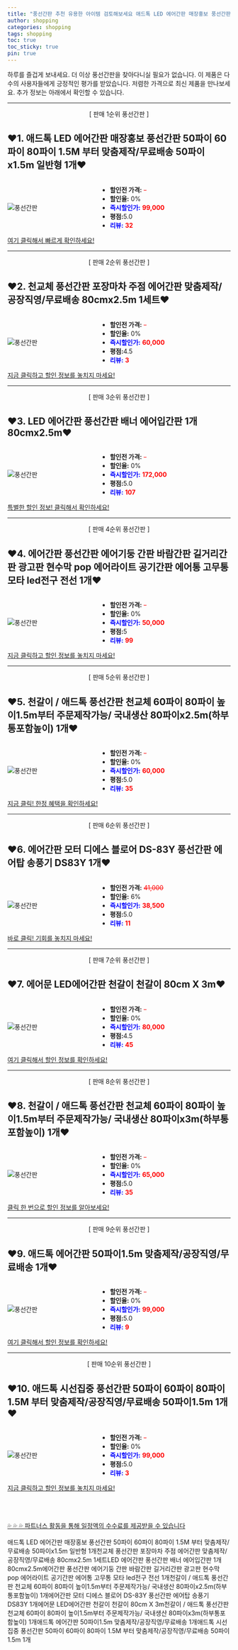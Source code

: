 ```yaml
---
title: "풍선간판 추천 유용한 아이템 검토해보세요 애드톡 LED 에어간판 매장홍보 풍선간판"
author: shopping
categories: shopping
tags: shopping
toc: true
toc_sticky: true
pin: true
---
```

하루를 즐겁게 보내세요. 더 이상 풍선간판을 찾아다니실 필요가 없습니다. 이 제품은 다수의 사용자들에게 긍정적인 평가를 받았습니다. 저렴한 가격으로 최신 제품을 만나보세요. 추가 정보는 아래에서 확인할 수 있습니다.

---
<p class="toplist" style="margin: 0 auto; display: block; width: fit-content;">[ 판매 1순위 풍선간판 ]</p>

<h2><strong>❤️1. 애드톡 LED 에어간판 매장홍보 풍선간판 50파이 60파이 80파이 1.5M 부터 맞춤제작/무료배송 50파이x1.5m 일반형 1개❤️</strong></h2>

<div style="display: flex; align-items: center;">
    <div style="flex: 0.4;">
        <img src="https://thumbnail7.coupangcdn.com/thumbnails/remote/230x230ex/image/vendor_inventory/65ea/d862b10eab752eb766f5a787deaca51690f927000c9d5904e70d2e78b879.png" alt="풍선간판" style="max-width: 100%;">
    </div>
    <div style="flex: 0.6; margin-left: 10px;">
        <ul>
            <li><strong>할인전 가격:</strong> <del style="color: red;">-</del></li>
            <li><strong>할인율:</strong> 0%</li>
            <li><span style='color:blue'><strong>즉시할인가:</strong></span> <span style='color:red'><strong>99,000</strong></span></li>
            <li><strong>평점:</strong>5.0</li>
            <li><span style='color:blue'><strong>리뷰:</strong></span> <span style='color:red'><strong>32</strong></span></li>
        </ul>
    </div>
</div>
<div class="center">
    <a href="https://selin100587001.github.io?lptag=AF9450613&subid=githubio&pageKey=7442752445&traceid=V0-153&itemId=19357314437&vendorItemId=85149681150" class="myButton">
        여기 클릭해서 빠르게 확인하세요!
    </a>
</div>


---
<p class="toplist" style="margin: 0 auto; display: block; width: fit-content;">[ 판매 2순위 풍선간판 ]</p>

<h2><strong>❤️2. 천교체 풍선간판 포장마차 주점 에어간판 맞춤제작/공장직영/무료배송 80cmx2.5m 1세트❤️</strong></h2>

<div style="display: flex; align-items: center;">
    <div style="flex: 0.4;">
        <img src="https://thumbnail10.coupangcdn.com/thumbnails/remote/230x230ex/image/vendor_inventory/aabb/e9ab9570342c77f9854470478afb16bd570c79e5d4c3b87d32b95ecd2058.png" alt="풍선간판" style="max-width: 100%;">
    </div>
    <div style="flex: 0.6; margin-left: 10px;">
        <ul>
            <li><strong>할인전 가격:</strong> <del style="color: red;">-</del></li>
            <li><strong>할인율:</strong> 0%</li>
            <li><span style='color:blue'><strong>즉시할인가:</strong></span> <span style='color:red'><strong>60,000</strong></span></li>
            <li><strong>평점:</strong>4.5</li>
            <li><span style='color:blue'><strong>리뷰:</strong></span> <span style='color:red'><strong>3</strong></span></li>
        </ul>
    </div>
</div>
<div class="center">
    <a href="https://selin100587001.github.io?lptag=AF9450613&subid=githubio&pageKey=7702079545&traceid=V0-153&itemId=20624209082&vendorItemId=87698326516" class="myButton">
        지금 클릭하고 할인 정보를 놓치지 마세요!
    </a>
</div>


---
<p class="toplist" style="margin: 0 auto; display: block; width: fit-content;">[ 판매 3순위 풍선간판 ]</p>

<h2><strong>❤️3. LED 에어간판 풍선간판 배너 에어입간판 1개 80cmx2.5m❤️</strong></h2>

<div style="display: flex; align-items: center;">
    <div style="flex: 0.4;">
        <img src="https://thumbnail8.coupangcdn.com/thumbnails/remote/230x230ex/image/vendor_inventory/774b/65491c9ff43cd25025560a783147e8c8e304389fde18e7631f6a7af9d141.jpg" alt="풍선간판" style="max-width: 100%;">
    </div>
    <div style="flex: 0.6; margin-left: 10px;">
        <ul>
            <li><strong>할인전 가격:</strong> <del style="color: red;">-</del></li>
            <li><strong>할인율:</strong> 0%</li>
            <li><span style='color:blue'><strong>즉시할인가:</strong></span> <span style='color:red'><strong>172,000</strong></span></li>
            <li><strong>평점:</strong>5.0</li>
            <li><span style='color:blue'><strong>리뷰:</strong></span> <span style='color:red'><strong>107</strong></span></li>
        </ul>
    </div>
</div>
<div class="center">
    <a href="https://selin100587001.github.io?lptag=AF9450613&subid=githubio&pageKey=1164778596&traceid=V0-153&itemId=2141837658&vendorItemId=70140205241" class="myButton">
        특별한 할인 정보! 클릭해서 확인하세요!
    </a>
</div>


---
<p class="toplist" style="margin: 0 auto; display: block; width: fit-content;">[ 판매 4순위 풍선간판 ]</p>

<h2><strong>❤️4. 에어간판 풍선간판 에어기둥 간판 바람간판 길거리간판 광고판 현수막 pop 에어라이트 공기간판 에어통 고무통 모타 led전구 전선 1개❤️</strong></h2>

<div style="display: flex; align-items: center;">
    <div style="flex: 0.4;">
        <img src="https://thumbnail9.coupangcdn.com/thumbnails/remote/230x230ex/image/vendor_inventory/87c2/071b3d43d760094e9d6ef79cf2731ac3d6541be861d173d9a8f9a1d0ea2b.jpg" alt="풍선간판" style="max-width: 100%;">
    </div>
    <div style="flex: 0.6; margin-left: 10px;">
        <ul>
            <li><strong>할인전 가격:</strong> <del style="color: red;">-</del></li>
            <li><strong>할인율:</strong> 0%</li>
            <li><span style='color:blue'><strong>즉시할인가:</strong></span> <span style='color:red'><strong>50,000</strong></span></li>
            <li><strong>평점:</strong>5</li>
            <li><span style='color:blue'><strong>리뷰:</strong></span> <span style='color:red'><strong>99</strong></span></li>
        </ul>
    </div>
</div>
<div class="center">
    <a href="https://selin100587001.github.io?lptag=AF9450613&subid=githubio&pageKey=8146923310&traceid=V0-153&itemId=23169092881&vendorItemId=90506668454" class="myButton">
        지금 클릭하고 할인 정보를 놓치지 마세요!
    </a>
</div>


---
<p class="toplist" style="margin: 0 auto; display: block; width: fit-content;">[ 판매 5순위 풍선간판 ]</p>

<h2><strong>❤️5. 천갈이 / 애드톡 풍선간판 천교체 60파이 80파이 높이1.5m부터 주문제작가능/ 국내생산 80파이x2.5m(하부통포함높이) 1개❤️</strong></h2>

<div style="display: flex; align-items: center;">
    <div style="flex: 0.4;">
        <img src="https://thumbnail7.coupangcdn.com/thumbnails/remote/230x230ex/image/vendor_inventory/5906/c07796f0348c0ef096d5b24c63c310f93c0640bd82fc1ed6f4252cdcdb4d.png" alt="풍선간판" style="max-width: 100%;">
    </div>
    <div style="flex: 0.6; margin-left: 10px;">
        <ul>
            <li><strong>할인전 가격:</strong> <del style="color: red;">-</del></li>
            <li><strong>할인율:</strong> 0%</li>
            <li><span style='color:blue'><strong>즉시할인가:</strong></span> <span style='color:red'><strong>60,000</strong></span></li>
            <li><strong>평점:</strong>5.0</li>
            <li><span style='color:blue'><strong>리뷰:</strong></span> <span style='color:red'><strong>35</strong></span></li>
        </ul>
    </div>
</div>
<div class="center">
    <a href="https://selin100587001.github.io?lptag=AF9450613&subid=githubio&pageKey=7500827722&traceid=V0-153&itemId=19634557909&vendorItemId=86339917924" class="myButton">
        지금 클릭! 한정 혜택을 확인하세요!
    </a>
</div>


---
<p class="toplist" style="margin: 0 auto; display: block; width: fit-content;">[ 판매 6순위 풍선간판 ]</p>

<h2><strong>❤️6. 에어간판 모터 디에스 블로어 DS-83Y 풍선간판 에어탑 송풍기 DS83Y 1개❤️</strong></h2>

<div style="display: flex; align-items: center;">
    <div style="flex: 0.4;">
        <img src="https://thumbnail8.coupangcdn.com/thumbnails/remote/230x230ex/image/vendor_inventory/6c57/c57a89367599e3e6186558fba7b32c7f58192e13bfa44a8afcc73dc11840.jpg" alt="풍선간판" style="max-width: 100%;">
    </div>
    <div style="flex: 0.6; margin-left: 10px;">
        <ul>
            <li><strong>할인전 가격:</strong> <del style="color: red;">41,000</del></li>
            <li><strong>할인율:</strong> 6%</li>
            <li><span style='color:blue'><strong>즉시할인가:</strong></span> <span style='color:red'><strong>38,500</strong></span></li>
            <li><strong>평점:</strong>5.0</li>
            <li><span style='color:blue'><strong>리뷰:</strong></span> <span style='color:red'><strong>11</strong></span></li>
        </ul>
    </div>
</div>
<div class="center">
    <a href="https://selin100587001.github.io?lptag=AF9450613&subid=githubio&pageKey=7522774970&traceid=V0-153&itemId=19734050988&vendorItemId=87020098842" class="myButton">
        바로 클릭! 기회를 놓치지 마세요!
    </a>
</div>


---
<p class="toplist" style="margin: 0 auto; display: block; width: fit-content;">[ 판매 7순위 풍선간판 ]</p>

<h2><strong>❤️7. 에어문 LED에어간판 천갈이 천갈이 80cm X 3m❤️</strong></h2>

<div style="display: flex; align-items: center;">
    <div style="flex: 0.4;">
        <img src="https://thumbnail6.coupangcdn.com/thumbnails/remote/230x230ex/image/vendor_inventory/images/2017/10/26/12/7/59e4051c-b99c-4905-93bc-4d6fa9b5589f.jpg" alt="풍선간판" style="max-width: 100%;">
    </div>
    <div style="flex: 0.6; margin-left: 10px;">
        <ul>
            <li><strong>할인전 가격:</strong> <del style="color: red;">-</del></li>
            <li><strong>할인율:</strong> 0%</li>
            <li><span style='color:blue'><strong>즉시할인가:</strong></span> <span style='color:red'><strong>80,000</strong></span></li>
            <li><strong>평점:</strong>4.5</li>
            <li><span style='color:blue'><strong>리뷰:</strong></span> <span style='color:red'><strong>45</strong></span></li>
        </ul>
    </div>
</div>
<div class="center">
    <a href="https://selin100587001.github.io?lptag=AF9450613&subid=githubio&pageKey=43061435&traceid=V0-153&itemId=155905878&vendorItemId=3365774828" class="myButton">
        여기 클릭해서 할인 정보를 확인하세요!
    </a>
</div>


---
<p class="toplist" style="margin: 0 auto; display: block; width: fit-content;">[ 판매 8순위 풍선간판 ]</p>

<h2><strong>❤️8. 천갈이 / 애드톡 풍선간판 천교체 60파이 80파이 높이1.5m부터 주문제작가능/ 국내생산 80파이x3m(하부통포함높이) 1개❤️</strong></h2>

<div style="display: flex; align-items: center;">
    <div style="flex: 0.4;">
        <img src="https://thumbnail9.coupangcdn.com/thumbnails/remote/230x230ex/image/vendor_inventory/1052/81fac9b3c6861ef71a83553eb3da45bdcd44b012066a6460aab43498e0df.png" alt="풍선간판" style="max-width: 100%;">
    </div>
    <div style="flex: 0.6; margin-left: 10px;">
        <ul>
            <li><strong>할인전 가격:</strong> <del style="color: red;">-</del></li>
            <li><strong>할인율:</strong> 0%</li>
            <li><span style='color:blue'><strong>즉시할인가:</strong></span> <span style='color:red'><strong>65,000</strong></span></li>
            <li><strong>평점:</strong>5.0</li>
            <li><span style='color:blue'><strong>리뷰:</strong></span> <span style='color:red'><strong>35</strong></span></li>
        </ul>
    </div>
</div>
<div class="center">
    <a href="https://selin100587001.github.io?lptag=AF9450613&subid=githubio&pageKey=7500827722&traceid=V0-153&itemId=19634557902&vendorItemId=86339917939" class="myButton">
        클릭 한 번으로 할인 정보를 알아보세요!
    </a>
</div>


---
<p class="toplist" style="margin: 0 auto; display: block; width: fit-content;">[ 판매 9순위 풍선간판 ]</p>

<h2><strong>❤️9. 애드톡 에어간판 50파이1.5m 맞춤제작/공장직영/무료배송 1개❤️</strong></h2>

<div style="display: flex; align-items: center;">
    <div style="flex: 0.4;">
        <img src="https://thumbnail8.coupangcdn.com/thumbnails/remote/230x230ex/image/vendor_inventory/478f/3d2b5d2601d65356f9c3ca110636c91592d4ee22fbbb1155af23e2d7ab00.png" alt="풍선간판" style="max-width: 100%;">
    </div>
    <div style="flex: 0.6; margin-left: 10px;">
        <ul>
            <li><strong>할인전 가격:</strong> <del style="color: red;">-</del></li>
            <li><strong>할인율:</strong> 0%</li>
            <li><span style='color:blue'><strong>즉시할인가:</strong></span> <span style='color:red'><strong>99,000</strong></span></li>
            <li><strong>평점:</strong>5.0</li>
            <li><span style='color:blue'><strong>리뷰:</strong></span> <span style='color:red'><strong>9</strong></span></li>
        </ul>
    </div>
</div>
<div class="center">
    <a href="https://selin100587001.github.io?lptag=AF9450613&subid=githubio&pageKey=7439515775&traceid=V0-153&itemId=19342322282&vendorItemId=86455815263" class="myButton">
        여기 클릭해서 할인 정보를 확인하세요!
    </a>
</div>


---
<p class="toplist" style="margin: 0 auto; display: block; width: fit-content;">[ 판매 10순위 풍선간판 ]</p>

<h2><strong>❤️10. 애드톡 시선집중 풍선간판 50파이 60파이 80파이 1.5M 부터 맞춤제작/공장직영/무료배송 50파이1.5m 1개❤️</strong></h2>

<div style="display: flex; align-items: center;">
    <div style="flex: 0.4;">
        <img src="https://thumbnail10.coupangcdn.com/thumbnails/remote/230x230ex/image/vendor_inventory/1a49/b1e0df58ffffc0c705e8c0210b799047904f5e0b0ab5c571d5f86297e812.png" alt="풍선간판" style="max-width: 100%;">
    </div>
    <div style="flex: 0.6; margin-left: 10px;">
        <ul>
            <li><strong>할인전 가격:</strong> <del style="color: red;">-</del></li>
            <li><strong>할인율:</strong> 0%</li>
            <li><span style='color:blue'><strong>즉시할인가:</strong></span> <span style='color:red'><strong>99,000</strong></span></li>
            <li><strong>평점:</strong>5.0</li>
            <li><span style='color:blue'><strong>리뷰:</strong></span> <span style='color:red'><strong>3</strong></span></li>
        </ul>
    </div>
</div>
<div class="center">
    <a href="https://selin100587001.github.io?lptag=AF9450613&subid=githubio&pageKey=7506168611&traceid=V0-153&itemId=19658321060&vendorItemId=86764153293" class="myButton">
        지금 클릭하고 할인 정보를 놓치지 마세요!
    </a>
</div>

<br><br><br>[💦 💦 💦 파트너스 활동을 통해 일정액의 수수료를 제공받을 수 있습니다](https://link.coupang.com/a/bcpT2c)<br><br>애드톡 LED 에어간판 매장홍보 풍선간판 50파이 60파이 80파이 1.5M 부터 맞춤제작/무료배송 50파이x1.5m 일반형 1개천교체 풍선간판 포장마차 주점 에어간판 맞춤제작/공장직영/무료배송 80cmx2.5m 1세트LED 에어간판 풍선간판 배너 에어입간판 1개 80cmx2.5m에어간판 풍선간판 에어기둥 간판 바람간판 길거리간판 광고판 현수막 pop 에어라이트 공기간판 에어통 고무통 모타 led전구 전선 1개천갈이 / 애드톡 풍선간판 천교체 60파이 80파이 높이1.5m부터 주문제작가능/ 국내생산 80파이x2.5m(하부통포함높이) 1개에어간판 모터 디에스 블로어 DS-83Y 풍선간판 에어탑 송풍기 DS83Y 1개에어문 LED에어간판 천갈이 천갈이 80cm X 3m천갈이 / 애드톡 풍선간판 천교체 60파이 80파이 높이1.5m부터 주문제작가능/ 국내생산 80파이x3m(하부통포함높이) 1개애드톡 에어간판 50파이1.5m 맞춤제작/공장직영/무료배송 1개애드톡 시선집중 풍선간판 50파이 60파이 80파이 1.5M 부터 맞춤제작/공장직영/무료배송 50파이1.5m 1개